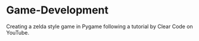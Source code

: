 # Game-Development
Creating a zelda style game in Pygame following a tutorial by Clear Code on YouTube. 
